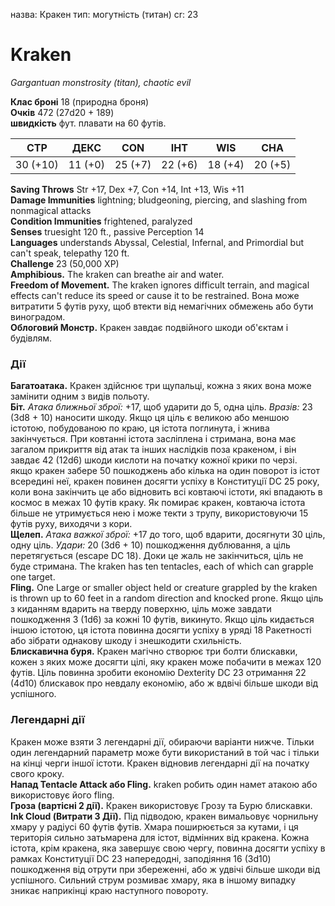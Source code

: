 назва: Кракен тип: могутність (титан) cr: 23

# Kraken
_Gargantuan monstrosity (titan), chaotic evil_

**Клас броні** 18 (природна броня)    
**Очків** 472 (27d20 + 189)    
**швидкість** фут. плавати на 60 футів.

| СТР      | ДЕКС    | CON     | ІНТ     | WIS     | CHA     |
| -------- | ------- | ------- | ------- | ------- | ------- |
| 30 (+10) | 11 (+0) | 25 (+7) | 22 (+6) | 18 (+4) | 20 (+5) |

**Saving Throws** Str +17, Dex +7, Con +14, Int +13, Wis +11    
**Damage Immunities** lightning; bludgeoning, piercing, and slashing from nonmagical attacks    
**Condition Immunities** frightened, paralyzed    
**Senses** truesight 120 ft., passive Perception 14    
**Languages** understands Abyssal, Celestial, Infernal, and Primordial but can't speak, telepathy 120 ft.    
**Challenge** 23 (50,000 XP)    
**Amphibious.** The kraken can breathe air and water.    
**Freedom of Movement.** The kraken ignores difficult terrain, and magical effects can't reduce its speed or cause it to be restrained. Вона може витратити 5 футів руху, щоб втекти від немагічних обмежень або бути виноградом.    
**Облоговий Монстр.** Кракен завдає подвійного шкоди об'єктам і будівлям.

### Дії
**Багатоатака.** Кракен здійснює три щупальці, кожна з яких вона може замінити одним з видів польоту.    
**Біт.** _Атака ближньої зброї:_ +17, щоб ударити до 5, одна ціль. _Вразів:_ 23 (3d8 + 10) наносити шкоду. Якщо ця ціль є великою або меншою істотою, побудованою по краю, ця істота поглинута, і жнива закінчується. При ковтанні істота засліплена і стримана, вона має загалом прикриття від атак та інших наслідків поза кракеном, і він завдає 42 (12d6) шкоди кислоти на початку кожної крики по черзі.    
якщо кракен забере 50 пошкоджень або кілька на один поворот із істот всередині неї, кракен повинен досягти успіху в Конституції DC 25 року, коли вона закінчить це або відновить всі ковтаючі істоти, які впадають в космос в межах 10 футів краку. Як помирає кракен, ковтаюча істота більше не утримується нею і може текти з трупу, використовуючи 15 футів руху, виходячи з кори.    
**Щелеп.** _Атака важкої зброї:_ +17 до того, щоб вдарити, досягнути 30 ціль, одну ціль. _Удари:_ 20 (3d6 + 10) пошкодження дублювання, а ціль перетягується (escape DC 18). Доки це жаль не закінчиться, ціль не буде стримана. The kraken has ten tentacles, each of which can grapple one target.    
**Fling.** One Large or smaller object held or creature grappled by the kraken is thrown up to 60 feet in a random direction and knocked prone. Якщо ціль з киданням вдарить на тверду поверхню, ціль може завдати пошкодження 3 (1d6) за кожні 10 футів, викинуто. Якщо ціль кидається іншою істотою, ця істота повинна досягти успіху в уряді 18 Ракетності або зібрати однакову шкоду і знешкодити схильність.    
**Блискавична буря.** Кракен магічно створює три болти блискавки, кожен з яких може досягти цілі, яку кракен може побачити в межах 120 футів. Ціль повинна зробити економію Dexterity DC 23 отримання 22 (4d10) блискавок про невдалу економію, або ж вдвічі більше шкоди від успішного.

### Легендарні дії
Кракен може взяти 3 легендарні дії, обираючи варіанти нижче. Тільки один легендарний параметр може бути використаний в той час і тільки на кінці черги іншої істоти. Кракен відновив легендарні дії на початку свого кроку.    
**Напад Tentacle Attack або Fling.** kraken робить один намет атакою або використовує його fling.    
**Гроза (вартісні 2 дії).** Кракен використовує Грозу та Бурю блискавки.    
**Ink Cloud (Витрати 3 Дії).** Під підводою, кракен вимальовує чорнильну хмару у радіусі 60 футів футів. Хмара поширюється за кутами, і ця територія сильно затьмарена для істот, відмінних від кракена. Кожна істота, крім кракена, яка завершує свою чергу, повинна досягти успіху в рамках Конституції DC 23 напередодні, заподіяння 16 (3d10) пошкодження від отрути при збереженні, або ж удвічі більше шкоди від успішного. Сильний струм розмиває хмару, яка в іншому випадку зникає наприкінці краю наступного повороту.